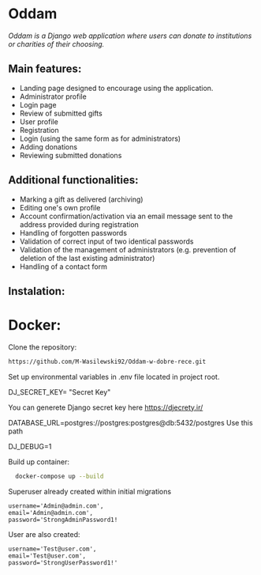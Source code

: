 # Oddam
*Oddam is a Django web application where users can donate to institutions or charities of their choosing.*
## Main features:
- Landing page designed to encourage using the application.
- Administrator profile
- Login page
- Review of submitted gifts
- User profile
- Registration
- Login (using the same form as for administrators)
- Adding donations
- Reviewing submitted donations

## Additional functionalities:
- Marking a gift as delivered (archiving)
- Editing one's own profile
- Account confirmation/activation via an email message sent to the address provided during registration
- Handling of forgotten passwords
- Validation of correct input of two identical passwords
- Validation of the management of administrators (e.g. prevention of deletion of the last existing administrator)
- Handling of a contact form

## Instalation: 
# Docker: 
Clone the repository:
```bash
https://github.com/M-Wasilewski92/Oddam-w-dobre-rece.git 
```
Set up environmental variables in .env file located in project root.

DJ_SECRET_KEY= "Secret Key" 

You can generete Django secret key here https://djecrety.ir/

DATABASE_URL=postgres://postgres:postgres@db:5432/postgres
Use this path 

DJ_DEBUG=1

Build up container:
```BASH
  docker-compose up --build
```
 
Superuser already created within initial migrations
```
username='Admin@admin.com',
email='Admin@admin.com',
password='StrongAdminPassword1!
```
User are also created:
```
username='Test@user.com',
email='Test@user.com',
password='StrongUserPassword1!'
```

